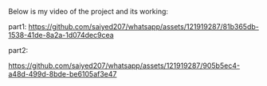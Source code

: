 Below is my video of the project and its working:

part1:
https://github.com/saiyed207/whatsapp/assets/121919287/81b365db-1538-41de-8a2a-1d074dec9cea

part2:



https://github.com/saiyed207/whatsapp/assets/121919287/905b5ec4-a48d-499d-8bde-be6105af3e47


